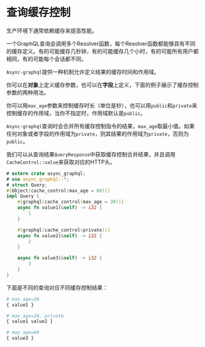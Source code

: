# 查询缓存控制

生产环境下通常依赖缓存来提高性能。

一个GraphQL查询会调用多个Resolver函数，每个Resolver函数都能够具有不同的缓存定义。有的可能缓存几秒钟，有的可能缓存几个小时，有的可能所有用户都相同，有的可能每个会话都不同。

`Async-graphql`提供一种机制允许定义结果的缓存时间和作用域。

你可以在**对象**上定义缓存参数，也可以在**字段**上定义，下面的例子展示了缓存控制参数的两种用法。

你可以用`max_age`参数来控制缓存时长（单位是秒），也可以用`public`和`private`来控制缓存的作用域，当你不指定时，作用域默认是`public`。

`Async-graphql`查询时会合并所有缓存控制指令的结果，`max_age`取最小值。如果任何对象或者字段的作用域为`private`，则其结果的作用域为`private`，否则为`public`。

我们可以从查询结果`QueryResponse`中获取缓存控制合并结果，并且调用`CacheControl::value`来获取对应的HTTP头。

```rust
# extern crate async_graphql;
# use async_graphql::*;
# struct Query;
#[Object(cache_control(max_age = 60))]
impl Query {
    #[graphql(cache_control(max_age = 30))]
    async fn value1(&self) -> i32 {
        1
    }

    #[graphql(cache_control(private))]
    async fn value2(&self) -> i32 {
        2
    }

    async fn value3(&self) -> i32 {
        3
    }
}
```

下面是不同的查询对应不同缓存控制结果：

```graphql
# max_age=30
{ value1 }
```

```graphql
# max_age=30, private
{ value1 value2 }
```

```graphql
# max_age=60
{ value3 }
```
